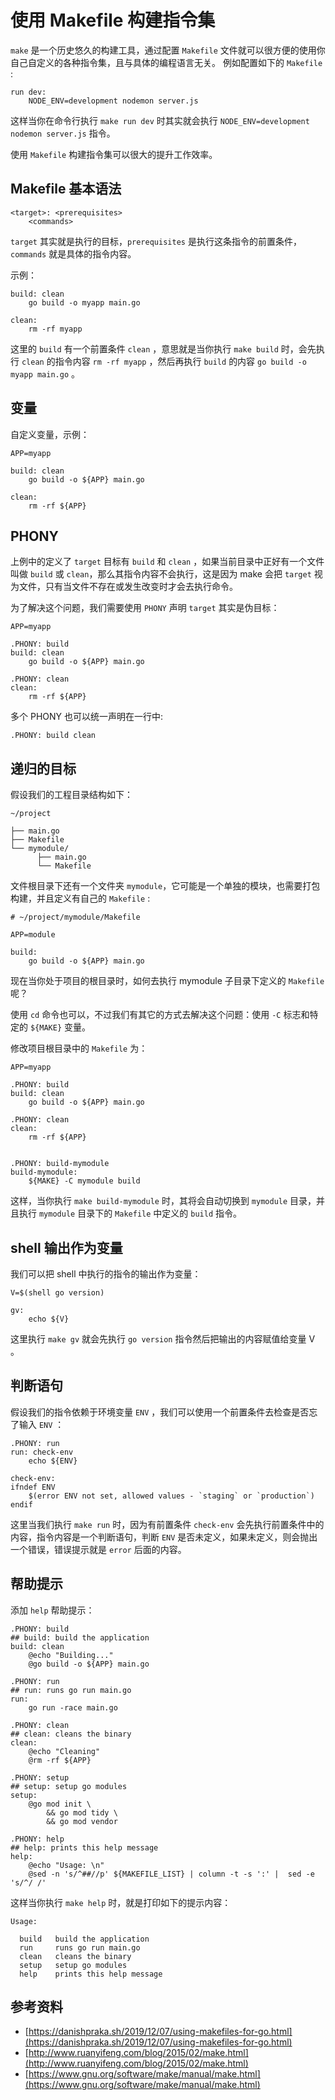 # 使用 Makefile 构建指令集

`make` 是一个历史悠久的构建工具，通过配置 `Makefile` 文件就可以很方便的使用你自己自定义的各种指令集，且与具体的编程语言无关。
例如配置如下的 `Makefile` :
```
run dev:
	NODE_ENV=development nodemon server.js
```

这样当你在命令行执行 `make run dev` 时其实就会执行 `NODE_ENV=development nodemon server.js` 指令。

使用 `Makefile` 构建指令集可以很大的提升工作效率。

## Makefile 基本语法
```
<target>: <prerequisites>
    <commands>
```

`target` 其实就是执行的目标，`prerequisites` 是执行这条指令的前置条件，`commands` 就是具体的指令内容。

示例：
```
build: clean
	go build -o myapp main.go

clean:
	rm -rf myapp
```
这里的 `build` 有一个前置条件 `clean` ，意思就是当你执行 `make build` 时，会先执行 `clean` 的指令内容 `rm -rf myapp` ，然后再执行 `build` 的内容 `go build -o myapp main.go` 。

## 变量
自定义变量，示例：
```
APP=myapp

build: clean
	go build -o ${APP} main.go

clean:
	rm -rf ${APP}
```

## PHONY
上例中的定义了 `target` 目标有 `build` 和 `clean` ，如果当前目录中正好有一个文件叫做 `build` 或 `clean`，那么其指令内容不会执行，这是因为 make 会把 `target` 视为文件，只有当文件不存在或发生改变时才会去执行命令。

为了解决这个问题，我们需要使用 `PHONY` 声明 `target` 其实是伪目标：
```
APP=myapp

.PHONY: build
build: clean
	go build -o ${APP} main.go

.PHONY: clean
clean:
	rm -rf ${APP}
```

多个 PHONY 也可以统一声明在一行中:
```
.PHONY: build clean
```

## 递归的目标
假设我们的工程目录结构如下：
```
~/project

├── main.go
├── Makefile
└── mymodule/
      ├── main.go
      └── Makefile
```
文件根目录下还有一个文件夹 `mymodule`，它可能是一个单独的模块，也需要打包构建，并且定义有自己的 `Makefile` :

```
# ~/project/mymodule/Makefile

APP=module

build:
	go build -o ${APP} main.go
```

现在当你处于项目的根目录时，如何去执行 mymodule 子目录下定义的 `Makefile` 呢？

使用 `cd` 命令也可以，不过我们有其它的方式去解决这个问题：使用 `-C` 标志和特定的 `${MAKE}` 变量。

修改项目根目录中的 `Makefile` 为：
```
APP=myapp

.PHONY: build
build: clean
	go build -o ${APP} main.go

.PHONY: clean
clean:
	rm -rf ${APP}


.PHONY: build-mymodule
build-mymodule:
	${MAKE} -C mymodule build
```
这样，当你执行 `make build-mymodule` 时，其将会自动切换到 `mymodule` 目录，并且执行 `mymodule` 目录下的 `Makefile` 中定义的 `build` 指令。

## shell 输出作为变量
我们可以把 shell 中执行的指令的输出作为变量：
```
V=$(shell go version)

gv:
	echo ${V}
```
这里执行 `make gv` 就会先执行 `go version` 指令然后把输出的内容赋值给变量 V 。

## 判断语句
假设我们的指令依赖于环境变量 `ENV` ，我们可以使用一个前置条件去检查是否忘了输入 `ENV` ：
```
.PHONY: run
run: check-env
	echo ${ENV}

check-env:
ifndef ENV
    $(error ENV not set, allowed values - `staging` or `production`)
endif
```
这里当我们执行 `make run` 时，因为有前置条件 `check-env` 会先执行前置条件中的内容，指令内容是一个判断语句，判断 `ENV` 是否未定义，如果未定义，则会抛出一个错误，错误提示就是 `error` 后面的内容。

## 帮助提示
添加 `help` 帮助提示：
```
.PHONY: build
## build: build the application
build: clean
    @echo "Building..."
    @go build -o ${APP} main.go

.PHONY: run
## run: runs go run main.go
run:
	go run -race main.go

.PHONY: clean
## clean: cleans the binary
clean:
    @echo "Cleaning"
    @rm -rf ${APP}

.PHONY: setup
## setup: setup go modules
setup:
	@go mod init \
		&& go mod tidy \
		&& go mod vendor

.PHONY: help
## help: prints this help message
help:
	@echo "Usage: \n"
	@sed -n 's/^##//p' ${MAKEFILE_LIST} | column -t -s ':' |  sed -e 's/^/ /'
```

这样当你执行 `make help` 时，就是打印如下的提示内容：
```
Usage:

  build   build the application
  run     runs go run main.go
  clean   cleans the binary
  setup   setup go modules
  help    prints this help message
```

## 参考资料
- [https://danishpraka.sh/2019/12/07/using-makefiles-for-go.html](https://danishpraka.sh/2019/12/07/using-makefiles-for-go.html)
- [http://www.ruanyifeng.com/blog/2015/02/make.html](http://www.ruanyifeng.com/blog/2015/02/make.html)
- [https://www.gnu.org/software/make/manual/make.html](https://www.gnu.org/software/make/manual/make.html)
